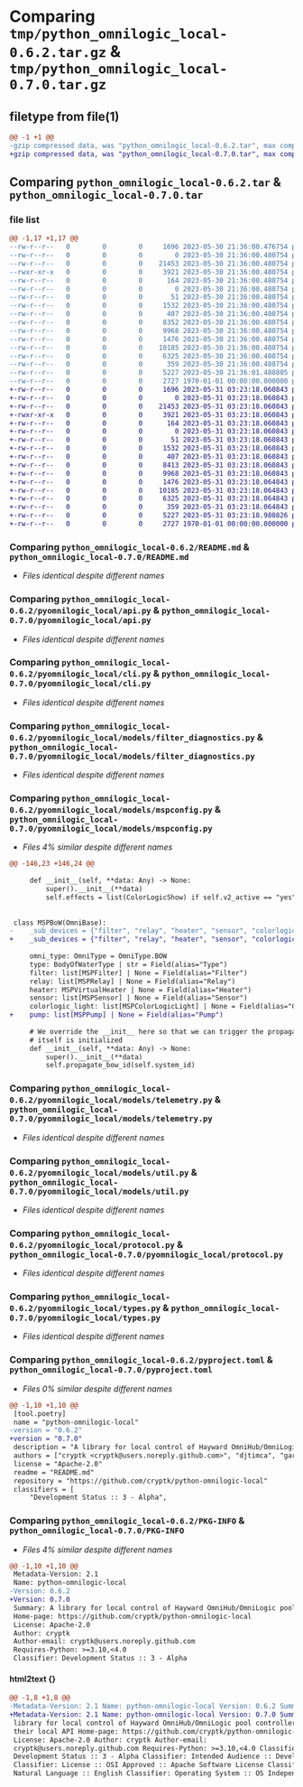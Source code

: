 # Comparing `tmp/python_omnilogic_local-0.6.2.tar.gz` & `tmp/python_omnilogic_local-0.7.0.tar.gz`

## filetype from file(1)

```diff
@@ -1 +1 @@
-gzip compressed data, was "python_omnilogic_local-0.6.2.tar", max compression
+gzip compressed data, was "python_omnilogic_local-0.7.0.tar", max compression
```

## Comparing `python_omnilogic_local-0.6.2.tar` & `python_omnilogic_local-0.7.0.tar`

### file list

```diff
@@ -1,17 +1,17 @@
--rw-r--r--   0        0        0     1696 2023-05-30 21:36:00.476754 python_omnilogic_local-0.6.2/README.md
--rw-r--r--   0        0        0        0 2023-05-30 21:36:00.480754 python_omnilogic_local-0.6.2/pyomnilogic_local/__init__.py
--rw-r--r--   0        0        0    21453 2023-05-30 21:36:00.480754 python_omnilogic_local-0.6.2/pyomnilogic_local/api.py
--rwxr-xr-x   0        0        0     3921 2023-05-30 21:36:00.480754 python_omnilogic_local-0.6.2/pyomnilogic_local/cli.py
--rw-r--r--   0        0        0      164 2023-05-30 21:36:00.480754 python_omnilogic_local-0.6.2/pyomnilogic_local/exceptions.py
--rw-r--r--   0        0        0        0 2023-05-30 21:36:00.480754 python_omnilogic_local-0.6.2/pyomnilogic_local/models/__init__.py
--rw-r--r--   0        0        0       51 2023-05-30 21:36:00.480754 python_omnilogic_local-0.6.2/pyomnilogic_local/models/const.py
--rw-r--r--   0        0        0     1532 2023-05-30 21:36:00.480754 python_omnilogic_local-0.6.2/pyomnilogic_local/models/filter_diagnostics.py
--rw-r--r--   0        0        0      407 2023-05-30 21:36:00.480754 python_omnilogic_local-0.6.2/pyomnilogic_local/models/leadmessage.py
--rw-r--r--   0        0        0     8352 2023-05-30 21:36:00.480754 python_omnilogic_local-0.6.2/pyomnilogic_local/models/mspconfig.py
--rw-r--r--   0        0        0     9968 2023-05-30 21:36:00.480754 python_omnilogic_local-0.6.2/pyomnilogic_local/models/telemetry.py
--rw-r--r--   0        0        0     1476 2023-05-30 21:36:00.480754 python_omnilogic_local-0.6.2/pyomnilogic_local/models/util.py
--rw-r--r--   0        0        0    10185 2023-05-30 21:36:00.480754 python_omnilogic_local-0.6.2/pyomnilogic_local/protocol.py
--rw-r--r--   0        0        0     6325 2023-05-30 21:36:00.480754 python_omnilogic_local-0.6.2/pyomnilogic_local/types.py
--rw-r--r--   0        0        0      359 2023-05-30 21:36:00.480754 python_omnilogic_local-0.6.2/pyomnilogic_local/util.py
--rw-r--r--   0        0        0     5227 2023-05-30 21:36:01.480805 python_omnilogic_local-0.6.2/pyproject.toml
--rw-r--r--   0        0        0     2727 1970-01-01 00:00:00.000000 python_omnilogic_local-0.6.2/PKG-INFO
+-rw-r--r--   0        0        0     1696 2023-05-31 03:23:18.060843 python_omnilogic_local-0.7.0/README.md
+-rw-r--r--   0        0        0        0 2023-05-31 03:23:18.060843 python_omnilogic_local-0.7.0/pyomnilogic_local/__init__.py
+-rw-r--r--   0        0        0    21453 2023-05-31 03:23:18.060843 python_omnilogic_local-0.7.0/pyomnilogic_local/api.py
+-rwxr-xr-x   0        0        0     3921 2023-05-31 03:23:18.060843 python_omnilogic_local-0.7.0/pyomnilogic_local/cli.py
+-rw-r--r--   0        0        0      164 2023-05-31 03:23:18.060843 python_omnilogic_local-0.7.0/pyomnilogic_local/exceptions.py
+-rw-r--r--   0        0        0        0 2023-05-31 03:23:18.060843 python_omnilogic_local-0.7.0/pyomnilogic_local/models/__init__.py
+-rw-r--r--   0        0        0       51 2023-05-31 03:23:18.060843 python_omnilogic_local-0.7.0/pyomnilogic_local/models/const.py
+-rw-r--r--   0        0        0     1532 2023-05-31 03:23:18.060843 python_omnilogic_local-0.7.0/pyomnilogic_local/models/filter_diagnostics.py
+-rw-r--r--   0        0        0      407 2023-05-31 03:23:18.060843 python_omnilogic_local-0.7.0/pyomnilogic_local/models/leadmessage.py
+-rw-r--r--   0        0        0     8413 2023-05-31 03:23:18.060843 python_omnilogic_local-0.7.0/pyomnilogic_local/models/mspconfig.py
+-rw-r--r--   0        0        0     9968 2023-05-31 03:23:18.060843 python_omnilogic_local-0.7.0/pyomnilogic_local/models/telemetry.py
+-rw-r--r--   0        0        0     1476 2023-05-31 03:23:18.064843 python_omnilogic_local-0.7.0/pyomnilogic_local/models/util.py
+-rw-r--r--   0        0        0    10185 2023-05-31 03:23:18.064843 python_omnilogic_local-0.7.0/pyomnilogic_local/protocol.py
+-rw-r--r--   0        0        0     6325 2023-05-31 03:23:18.064843 python_omnilogic_local-0.7.0/pyomnilogic_local/types.py
+-rw-r--r--   0        0        0      359 2023-05-31 03:23:18.064843 python_omnilogic_local-0.7.0/pyomnilogic_local/util.py
+-rw-r--r--   0        0        0     5227 2023-05-31 03:23:18.980826 python_omnilogic_local-0.7.0/pyproject.toml
+-rw-r--r--   0        0        0     2727 1970-01-01 00:00:00.000000 python_omnilogic_local-0.7.0/PKG-INFO
```

### Comparing `python_omnilogic_local-0.6.2/README.md` & `python_omnilogic_local-0.7.0/README.md`

 * *Files identical despite different names*

### Comparing `python_omnilogic_local-0.6.2/pyomnilogic_local/api.py` & `python_omnilogic_local-0.7.0/pyomnilogic_local/api.py`

 * *Files identical despite different names*

### Comparing `python_omnilogic_local-0.6.2/pyomnilogic_local/cli.py` & `python_omnilogic_local-0.7.0/pyomnilogic_local/cli.py`

 * *Files identical despite different names*

### Comparing `python_omnilogic_local-0.6.2/pyomnilogic_local/models/filter_diagnostics.py` & `python_omnilogic_local-0.7.0/pyomnilogic_local/models/filter_diagnostics.py`

 * *Files identical despite different names*

### Comparing `python_omnilogic_local-0.6.2/pyomnilogic_local/models/mspconfig.py` & `python_omnilogic_local-0.7.0/pyomnilogic_local/models/mspconfig.py`

 * *Files 4% similar despite different names*

```diff
@@ -146,23 +146,24 @@
 
     def __init__(self, **data: Any) -> None:
         super().__init__(**data)
         self.effects = list(ColorLogicShow) if self.v2_active == "yes" else [show for show in ColorLogicShow if show.value <= 16]
 
 
 class MSPBoW(OmniBase):
-    _sub_devices = {"filter", "relay", "heater", "sensor", "colorlogic_light"}
+    _sub_devices = {"filter", "relay", "heater", "sensor", "colorlogic_light", "pump"}
 
     omni_type: OmniType = OmniType.BOW
     type: BodyOfWaterType | str = Field(alias="Type")
     filter: list[MSPFilter] | None = Field(alias="Filter")
     relay: list[MSPRelay] | None = Field(alias="Relay")
     heater: MSPVirtualHeater | None = Field(alias="Heater")
     sensor: list[MSPSensor] | None = Field(alias="Sensor")
     colorlogic_light: list[MSPColorLogicLight] | None = Field(alias="ColorLogic-Light")
+    pump: list[MSPPump] | None = Field(alias="Pump")
 
     # We override the __init__ here so that we can trigger the propagation of the bow_id down to all of it's sub devices after the bow
     # itself is initialized
     def __init__(self, **data: Any) -> None:
         super().__init__(**data)
         self.propagate_bow_id(self.system_id)
```

### Comparing `python_omnilogic_local-0.6.2/pyomnilogic_local/models/telemetry.py` & `python_omnilogic_local-0.7.0/pyomnilogic_local/models/telemetry.py`

 * *Files identical despite different names*

### Comparing `python_omnilogic_local-0.6.2/pyomnilogic_local/models/util.py` & `python_omnilogic_local-0.7.0/pyomnilogic_local/models/util.py`

 * *Files identical despite different names*

### Comparing `python_omnilogic_local-0.6.2/pyomnilogic_local/protocol.py` & `python_omnilogic_local-0.7.0/pyomnilogic_local/protocol.py`

 * *Files identical despite different names*

### Comparing `python_omnilogic_local-0.6.2/pyomnilogic_local/types.py` & `python_omnilogic_local-0.7.0/pyomnilogic_local/types.py`

 * *Files identical despite different names*

### Comparing `python_omnilogic_local-0.6.2/pyproject.toml` & `python_omnilogic_local-0.7.0/pyproject.toml`

 * *Files 0% similar despite different names*

```diff
@@ -1,10 +1,10 @@
 [tool.poetry]
 name = "python-omnilogic-local"
-version = "0.6.2"
+version = "0.7.0"
 description = "A library for local control of Hayward OmniHub/OmniLogic pool controllers using their local API"
 authors = ["cryptk <cryptk@users.noreply.github.com>", "djtimca", "garionphx"]
 license = "Apache-2.0"
 readme = "README.md"
 repository = "https://github.com/cryptk/python-omnilogic-local"
 classifiers = [
     "Development Status :: 3 - Alpha",
```

### Comparing `python_omnilogic_local-0.6.2/PKG-INFO` & `python_omnilogic_local-0.7.0/PKG-INFO`

 * *Files 4% similar despite different names*

```diff
@@ -1,10 +1,10 @@
 Metadata-Version: 2.1
 Name: python-omnilogic-local
-Version: 0.6.2
+Version: 0.7.0
 Summary: A library for local control of Hayward OmniHub/OmniLogic pool controllers using their local API
 Home-page: https://github.com/cryptk/python-omnilogic-local
 License: Apache-2.0
 Author: cryptk
 Author-email: cryptk@users.noreply.github.com
 Requires-Python: >=3.10,<4.0
 Classifier: Development Status :: 3 - Alpha
```

#### html2text {}

```diff
@@ -1,8 +1,8 @@
-Metadata-Version: 2.1 Name: python-omnilogic-local Version: 0.6.2 Summary: A
+Metadata-Version: 2.1 Name: python-omnilogic-local Version: 0.7.0 Summary: A
 library for local control of Hayward OmniHub/OmniLogic pool controllers using
 their local API Home-page: https://github.com/cryptk/python-omnilogic-local
 License: Apache-2.0 Author: cryptk Author-email:
 cryptk@users.noreply.github.com Requires-Python: >=3.10,<4.0 Classifier:
 Development Status :: 3 - Alpha Classifier: Intended Audience :: Developers
 Classifier: License :: OSI Approved :: Apache Software License Classifier:
 Natural Language :: English Classifier: Operating System :: OS Independent
```

